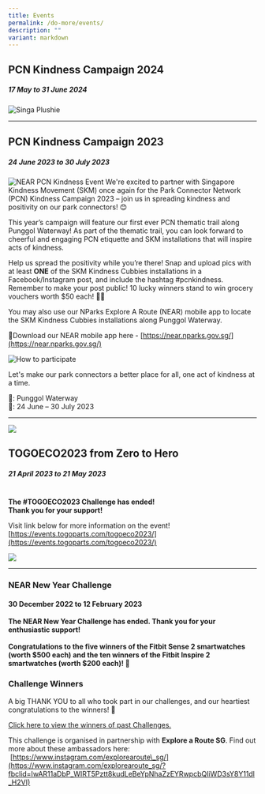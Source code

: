 ```yaml
---
title: Events
permalink: /do-more/events/
description: ""
variant: markdown
---
```

## PCN Kindness Campaign 2024

##### 17 May to 31 June 2024

![Singa Plushie](/images/Singa_Plushie_edited.png)



---

## PCN Kindness Campaign 2023
##### 24 June 2023 to 30 July 2023
![NEAR PCN Kindness Event](/images/login%20screen.png)
We're excited to partner with Singapore Kindness Movement (SKM) once again for the Park Connector Network (PCN) Kindness Campaign 2023 – join us in spreading kindness and positivity on our park connectors! 😊  

This year’s campaign will feature our first ever PCN thematic trail along Punggol Waterway! As part of the thematic trail, you can look forward to cheerful and engaging PCN etiquette and SKM installations that will inspire acts of kindness.

Help us spread the positivity while you’re there! Snap and upload pics with at least **ONE** of the SKM Kindness Cubbies installations in a Facebook/Instagram post, and include the hashtag #pcnkindness. Remember to make your post public! 10 lucky winners stand to win grocery vouchers worth $50 each! ✌🏻

You may also use our NParks Explore A Route (NEAR) mobile app to locate the SKM Kindness Cubbies installations along Punggol Waterway.

🔗Download our NEAR mobile app here - [https://near.nparks.gov.sg/](https://near.nparks.gov.sg/)

![How to participate](/images/skm%2012%20july@2x.png)


Let's make our park connectors a better place for all, one act of kindness at a time.

📍: Punggol Waterway
<br>📆: 24 June – 30 July 2023





---

![](/images/togoeco%20event.png)

## TOGOECO2023 from Zero to Hero
##### 21 April 2023 to 21 May 2023
  
<br> **The #TOGOECO2023 Challenge has ended!	
Thank you for your support!**
	
Visit link below for more information on the event!
[https://events.togoparts.com/togoeco2023/](https://events.togoparts.com/togoeco2023/)


![](/images/togoeco%20participants.png)


---

### **NEAR New Year Challenge**

#### 30 December 2022 to 12 February 2023

**The NEAR New Year Challenge has ended. Thank you for your enthusiastic support!**
<br>
<br>
**Congratulations to the five winners of the Fitbit Sense 2 smartwatches (worth $500 each) and the ten winners of the Fitbit Inspire 2 smartwatches (worth $200 each)! 🎉** 


### Challenge Winners

A big THANK YOU to all who took part in our challenges, and our heartiest congratulations to the winners! 🥳

[Click here to view the winners of past Challenges.](/files/C2C%20Challenge%20Announcements%20(2023).pdf)


This challenge is organised in partnership with **Explore a Route SG**. Find out more about these ambassadors here: &nbsp;[https://www.instagram.com/explorearoute\_sg/](https://www.instagram.com/explorearoute_sg/?fbclid=IwAR11aDbP_WIRT5Pztt8kudLeBeYpNhaZzEYRwpcbQIiWD3sY8Y11dl_H2VI)